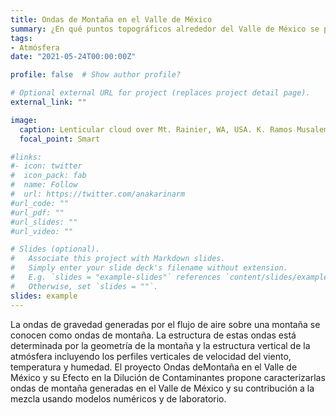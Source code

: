 ```yaml
---
title: Ondas de Montaña en el Valle de México
summary: ¿En qué puntos topográficos alrededor del Valle de México se pueden generar ondas de montaña? ¿Cómo influye el rompimiento de estas ondas en la calidad del aire en el Valle de México? 
tags:
- Atmósfera
date: "2021-05-24T00:00:00Z"

profile: false  # Show author profile?

# Optional external URL for project (replaces project detail page).
external_link: ""

image:
  caption: Lenticular cloud over Mt. Rainier, WA, USA. K. Ramos Musalem.
  focal_point: Smart

#links:
#- icon: twitter
#  icon_pack: fab
#  name: Follow
#  url: https://twitter.com/anakarinarm
#url_code: ""
#url_pdf: ""
#url_slides: ""
#url_video: ""

# Slides (optional).
#   Associate this project with Markdown slides.
#   Simply enter your slide deck's filename without extension.
#   E.g. `slides = "example-slides"` references `content/slides/example-slides.md`.
#   Otherwise, set `slides = ""`.
slides: example
---
```


La ondas de gravedad generadas por el flujo de aire sobre una montaña se conocen como ondas de montaña. La estructura de estas ondas está determinada por la geometría de la montaña y la estructura vertical de la atmósfera incluyendo los perfiles verticales de velocidad del viento, temperatura y humedad. El proyecto Ondas deMontaña en el Valle de México y su Efecto en la Dilución de Contaminantes propone caracterizarlas ondas de montaña generadas en el Valle de México y su contribución a la mezcla usando modelos numéricos y de laboratorio. 
